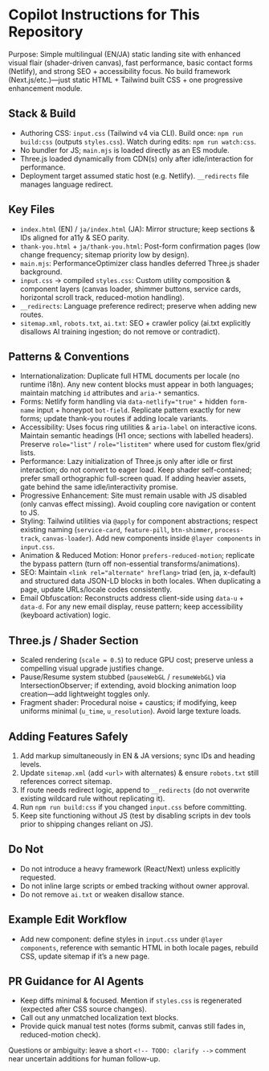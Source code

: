 # Copilot Instructions for This Repository

Purpose: Simple multilingual (EN/JA) static landing site with enhanced visual flair (shader-driven canvas), fast performance, basic contact forms (Netlify), and strong SEO + accessibility focus. No build framework (Next.js/etc.)—just static HTML + Tailwind built CSS + one progressive enhancement module.

## Stack & Build

- Authoring CSS: `input.css` (Tailwind v4 via CLI). Build once: `npm run build:css` (outputs `styles.css`). Watch during edits: `npm run watch:css`.
- No bundler for JS; `main.mjs` is loaded directly as an ES module.
- Three.js loaded dynamically from CDN(s) only after idle/interaction for performance.
- Deployment target assumed static host (e.g. Netlify). `__redirects` file manages language redirect.

## Key Files

- `index.html` (EN) / `ja/index.html` (JA): Mirror structure; keep sections & IDs aligned for a11y & SEO parity.
- `thank-you.html` + `ja/thank-you.html`: Post-form confirmation pages (low change frequency; sitemap priority low by design).
- `main.mjs`: PerformanceOptimizer class handles deferred Three.js shader background.
- `input.css` → compiled `styles.css`: Custom utility composition & component layers (canvas loader, shimmer buttons, service cards, horizontal scroll track, reduced-motion handling).
- `__redirects`: Language preference redirect; preserve when adding new routes.
- `sitemap.xml`, `robots.txt`, `ai.txt`: SEO + crawler policy (ai.txt explicitly disallows AI training ingestion; do not remove or contradict).

## Patterns & Conventions

- Internationalization: Duplicate full HTML documents per locale (no runtime i18n). Any new content blocks must appear in both languages; maintain matching `id` attributes and `aria-*` semantics.
- Forms: Netlify form handling via `data-netlify="true"` + hidden `form-name` input + honeypot `bot-field`. Replicate pattern exactly for new forms; update thank-you routes if adding locale variants.
- Accessibility: Uses focus ring utilities & `aria-label` on interactive icons. Maintain semantic headings (H1 once; sections with labelled headers). Preserve `role="list"` / `role="listitem"` where used for custom flex/grid lists.
- Performance: Lazy initialization of Three.js only after idle or first interaction; do not convert to eager load. Keep shader self-contained; prefer small orthographic full-screen quad. If adding heavier assets, gate behind the same idle/interactivity promise.
- Progressive Enhancement: Site must remain usable with JS disabled (only canvas effect missing). Avoid coupling core navigation or content to JS.
- Styling: Tailwind utilities via `@apply` for component abstractions; respect existing naming (`service-card`, `feature-pill`, `btn-shimmer`, `process-track`, `canvas-loader`). Add new components inside `@layer components` in `input.css`.
- Animation & Reduced Motion: Honor `prefers-reduced-motion`; replicate the bypass pattern (turn off non-essential transforms/animations).
- SEO: Maintain `<link rel="alternate" hreflang>` triad (en, ja, x-default) and structured data JSON-LD blocks in both locales. When duplicating a page, update URLs/locale codes consistently.
- Email Obfuscation: Reconstructs address client-side using `data-u` + `data-d`. For any new email display, reuse pattern; keep accessibility (keyboard activation) logic.

## Three.js / Shader Section

- Scaled rendering (`scale = 0.5`) to reduce GPU cost; preserve unless a compelling visual upgrade justifies change.
- Pause/Resume system stubbed (`pauseWebGL` / `resumeWebGL`) via IntersectionObserver; if extending, avoid blocking animation loop creation—add lightweight toggles only.
- Fragment shader: Procedural noise + caustics; if modifying, keep uniforms minimal (`u_time`, `u_resolution`). Avoid large texture loads.

## Adding Features Safely

1. Add markup simultaneously in EN & JA versions; sync IDs and heading levels.
2. Update `sitemap.xml` (add `<url>` with alternates) & ensure `robots.txt` still references correct sitemap.
3. If route needs redirect logic, append to `__redirects` (do not overwrite existing wildcard rule without replicating it).
4. Run `npm run build:css` if you changed `input.css` before committing.
5. Keep site functioning without JS (test by disabling scripts in dev tools prior to shipping changes reliant on JS).

## Do Not

- Do not introduce a heavy framework (React/Next) unless explicitly requested.
- Do not inline large scripts or embed tracking without owner approval.
- Do not remove `ai.txt` or weaken disallow stance.

## Example Edit Workflow

- Add new component: define styles in `input.css` under `@layer components`, reference with semantic HTML in both locale pages, rebuild CSS, update sitemap if it’s a new page.

## PR Guidance for AI Agents

- Keep diffs minimal & focused. Mention if `styles.css` is regenerated (expected after CSS source changes).
- Call out any unmatched localization text blocks.
- Provide quick manual test notes (forms submit, canvas still fades in, reduced-motion check).

Questions or ambiguity: leave a short `<!-- TODO: clarify -->` comment near uncertain additions for human follow-up.
